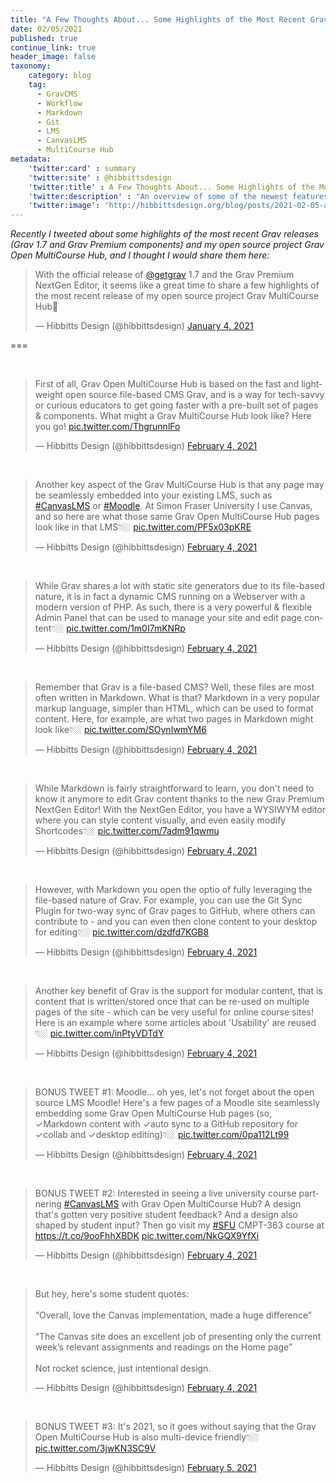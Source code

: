 ```yaml
---
title: "A Few Thoughts About... Some Highlights of the Most Recent Grav Releases and Open MultiCourse Hub"
date: 02/05/2021
published: true
continue_link: true
header_image: false
taxonomy:
    category: blog
    tag:
      - GravCMS
      - Workflow
      - Markdown
      - Git
      - LMS
      - CanvasLMS
      - MultiCourse Hub
metadata:
    'twitter:card' : summary
    'twitter:site' : @hibbittsdesign
    'twitter:title' : A Few Thoughts About... Some Highlights of the Most Recent Grav Releases and Open MultiCourse Hub
    'twitter:description' : "An overview of some of the newest features of Grav 1.7 and the most recent release of my Grav Open MultiCourse Hub Project."
    'twitter:image': 'http://hibbittsdesign.org/blog/posts/2021-02-05-a-few-thoughts-about-some-highlights-of-the-most-recent-grav-releases-and-open-multicourse-hub/multicourse-hub.jpg'
---
```


_Recently I tweeted about some highlights of the most recent Grav releases (Grav 1.7 and Grav Premium components) and my open source project Grav Open MultiCourse Hub, and I thought I would share them here:_

<blockquote class="twitter-tweet" data-lang="en"><p lang="en" dir="ltr">With the official release of <a href="https://twitter.com/getgrav?ref_src=twsrc%5Etfw">@getgrav</a> 1.7 and the Grav Premium NextGen Editor, it seems like a great time to share a few highlights of the most recent release of my open source project Grav MultiCourse Hub🚀</p>&mdash; Hibbitts Design (@hibbittsdesign) <a href="https://twitter.com/hibbittsdesign/status/1357382332638916609?ref_src=twsrc%5Etfw">January 4, 2021</a></blockquote>
<script async src="https://platform.twitter.com/widgets.js" charset="utf-8"></script>

===

<br>

<blockquote class="twitter-tweet" data-conversation="none"><p lang="en" dir="ltr">First of all, Grav Open MultiCourse Hub is based on the fast and lightweight open source file-based CMS Grav, and is a way for tech-savvy or curious educators to get going faster with a pre-built set of pages &amp; components. What might a Grav MultiCourse Hub look like? Here you go! <a href="https://t.co/ThgrunnlFo">pic.twitter.com/ThgrunnlFo</a></p>&mdash; Hibbitts Design (@hibbittsdesign) <a href="https://twitter.com/hibbittsdesign/status/1357383110116089859?ref_src=twsrc%5Etfw">February 4, 2021</a></blockquote> <script async src="https://platform.twitter.com/widgets.js" charset="utf-8"></script>

<br>

<blockquote class="twitter-tweet" data-conversation="none"><p lang="en" dir="ltr">Another key aspect of the Grav MultiCourse Hub is that any page may be seamlessly embedded into your existing LMS, such as <a href="https://twitter.com/hashtag/CanvasLMS?src=hash&amp;ref_src=twsrc%5Etfw">#CanvasLMS</a> or <a href="https://twitter.com/hashtag/Moodle?src=hash&amp;ref_src=twsrc%5Etfw">#Moodle</a>. At Simon Fraser University I use Canvas, and so here are what those same Grav Open MultiCourse Hub pages look like in that LMS👇🏼 <a href="https://t.co/PF5x03pKRE">pic.twitter.com/PF5x03pKRE</a></p>&mdash; Hibbitts Design (@hibbittsdesign) <a href="https://twitter.com/hibbittsdesign/status/1357384088001236992?ref_src=twsrc%5Etfw">February 4, 2021</a></blockquote> <script async src="https://platform.twitter.com/widgets.js" charset="utf-8"></script>

<br>

<blockquote class="twitter-tweet" data-conversation="none"><p lang="en" dir="ltr">While Grav shares a lot with static site generators due to its file-based nature, it is in fact a dynamic CMS running on a Webserver with a modern version of PHP. As such, there is a very powerful &amp; flexible Admin Panel that can be used to manage your site and edit page content👇🏼 <a href="https://t.co/1m0I7mKNRp">pic.twitter.com/1m0I7mKNRp</a></p>&mdash; Hibbitts Design (@hibbittsdesign) <a href="https://twitter.com/hibbittsdesign/status/1357385540195078144?ref_src=twsrc%5Etfw">February 4, 2021</a></blockquote> <script async src="https://platform.twitter.com/widgets.js" charset="utf-8"></script>

<br>

<blockquote class="twitter-tweet" data-conversation="none"><p lang="en" dir="ltr">Remember that Grav is a file-based CMS? Well, these files are most often written in Markdown. What is that? Markdown in a very popular markup language, simpler than HTML, which can be used to format content. Here, for example, are what two pages in Markdown might look like👇🏼 <a href="https://t.co/SOynIwmYM6">pic.twitter.com/SOynIwmYM6</a></p>&mdash; Hibbitts Design (@hibbittsdesign) <a href="https://twitter.com/hibbittsdesign/status/1357386471733297152?ref_src=twsrc%5Etfw">February 4, 2021</a></blockquote> <script async src="https://platform.twitter.com/widgets.js" charset="utf-8"></script>

<br>

<blockquote class="twitter-tweet" data-conversation="none"><p lang="en" dir="ltr">While Markdown is fairly straightforward to learn, you don&#39;t need to know it anymore to edit Grav content thanks to the new Grav Premium NextGen Editor! With the NextGen Editor, you have a WYSIWYM editor where you can style content visually, and even easily modify Shortcodes👇🏼 <a href="https://t.co/7adm91qwmu">pic.twitter.com/7adm91qwmu</a></p>&mdash; Hibbitts Design (@hibbittsdesign) <a href="https://twitter.com/hibbittsdesign/status/1357387777839484930?ref_src=twsrc%5Etfw">February 4, 2021</a></blockquote> <script async src="https://platform.twitter.com/widgets.js" charset="utf-8"></script>

<br>

<blockquote class="twitter-tweet" data-conversation="none"><p lang="en" dir="ltr">However, with Markdown you open the optio of fully leveraging the file-based nature of Grav. For example, you can use the Git Sync Plugin for two-way sync of Grav pages to GitHub, where others can contribute to - and you can even then clone content to your desktop for editing👇🏼 <a href="https://t.co/dzdfd7KGB8">pic.twitter.com/dzdfd7KGB8</a></p>&mdash; Hibbitts Design (@hibbittsdesign) <a href="https://twitter.com/hibbittsdesign/status/1357390220023353345?ref_src=twsrc%5Etfw">February 4, 2021</a></blockquote> <script async src="https://platform.twitter.com/widgets.js" charset="utf-8"></script>

<br>

<blockquote class="twitter-tweet" data-conversation="none"><p lang="en" dir="ltr">Another key benefit of Grav is the support for modular content, that is content that is written/stored once that can be re-used on multiple pages of the site - which can be very useful for online course sites! Here is an example where some articles about &#39;Usability&#39; are reused👇🏼 <a href="https://t.co/inPtyVDTdY">pic.twitter.com/inPtyVDTdY</a></p>&mdash; Hibbitts Design (@hibbittsdesign) <a href="https://twitter.com/hibbittsdesign/status/1357391563890982912?ref_src=twsrc%5Etfw">February 4, 2021</a></blockquote> <script async src="https://platform.twitter.com/widgets.js" charset="utf-8"></script>

<br>

<blockquote class="twitter-tweet" data-conversation="none"><p lang="en" dir="ltr">BONUS TWEET #1: Moodle... oh yes, let&#39;s not forget about the open source LMS Moodle! Here&#39;s a few pages of a Moodle site seamlessly embedding some Grav Open MultiCourse Hub pages (so, ✓Markdown content with ✓auto sync to a GitHub repository for ✓collab and ✓desktop editing)👇🏼 <a href="https://t.co/0pa112Lt99">pic.twitter.com/0pa112Lt99</a></p>&mdash; Hibbitts Design (@hibbittsdesign) <a href="https://twitter.com/hibbittsdesign/status/1357405146091638785?ref_src=twsrc%5Etfw">February 4, 2021</a></blockquote> <script async src="https://platform.twitter.com/widgets.js" charset="utf-8"></script>

<br>

<blockquote class="twitter-tweet" data-conversation="none"><p lang="en" dir="ltr">BONUS TWEET #2: Interested in seeing a live university course partnering <a href="https://twitter.com/hashtag/CanvasLMS?src=hash&amp;ref_src=twsrc%5Etfw">#CanvasLMS</a> with Grav Open MultiCourse Hub? A design that&#39;s gotten very positive student feedback? And a design also shaped by student input? Then go visit my <a href="https://twitter.com/hashtag/SFU?src=hash&amp;ref_src=twsrc%5Etfw">#SFU</a> CMPT-363 course at <a href="https://t.co/9ooFhhXBDK">https://t.co/9ooFhhXBDK</a> <a href="https://t.co/NkGQX9YfXi">pic.twitter.com/NkGQX9YfXi</a></p>&mdash; Hibbitts Design (@hibbittsdesign) <a href="https://twitter.com/hibbittsdesign/status/1357458845757444096?ref_src=twsrc%5Etfw">February 4, 2021</a></blockquote> <script async src="https://platform.twitter.com/widgets.js" charset="utf-8"></script>

<br>

<blockquote class="twitter-tweet" data-conversation="none"><p lang="en" dir="ltr">But hey, here&#39;s some student quotes:<br><br>“Overall, love the Canvas implementation, made a huge difference”<br><br>“The Canvas site does an excellent job of presenting only the current week’s relevant assignments and readings on the Home page”<br><br>Not rocket science, just intentional design.</p>&mdash; Hibbitts Design (@hibbittsdesign) <a href="https://twitter.com/hibbittsdesign/status/1357460164018753536?ref_src=twsrc%5Etfw">February 4, 2021</a></blockquote> <script async src="https://platform.twitter.com/widgets.js" charset="utf-8"></script>

<br>

<blockquote class="twitter-tweet" data-conversation="none"><p lang="en" dir="ltr">BONUS TWEET #3: It&#39;s 2021, so it goes without saying that the Grav Open MultiCourse Hub is also multi-device friendly👇🏼 <a href="https://t.co/3jwKN3SC9V">pic.twitter.com/3jwKN3SC9V</a></p>&mdash; Hibbitts Design (@hibbittsdesign) <a href="https://twitter.com/hibbittsdesign/status/1357761260108959745?ref_src=twsrc%5Etfw">February 5, 2021</a></blockquote> <script async src="https://platform.twitter.com/widgets.js" charset="utf-8"></script>
